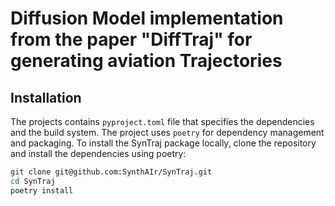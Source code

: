 # Diffusion Model implementation from the paper "DiffTraj" for generating aviation Trajectories

## Installation

The projects contains `pyproject.toml` file that specifies the dependencies and the build system. The project uses `poetry` for dependency management and packaging. To install the SynTraj package locally, clone the repository and install the dependencies using poetry:

```bash
git clone git@github.com:SynthAIr/SynTraj.git
cd SynTraj
poetry install
```


